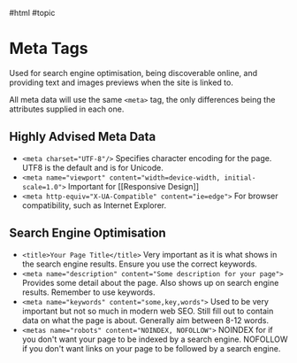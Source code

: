 #html #topic 

# Meta Tags
Used for search engine optimisation, being discoverable online, and providing text and images previews when the site is linked to.

All meta data will use the same `<meta>` tag, the only differences being the attributes supplied in each one.

## Highly Advised Meta Data
- `<meta charset="UTF-8"/>`
  Specifies character encoding for the page.
  UTF8 is the default and is for Unicode.
- `<meta name="viewport" content="width=device-width, initial-scale=1.0">`
  Important for [[Responsive Design]]
- `<meta http-equiv="X-UA-Compatible" content="ie=edge">` 
  For browser compatibility, such as Internet Explorer.

## Search Engine Optimisation
- `<title>Your Page Title</title>` 
  Very important as it is what shows in the search engine results.
  Ensure you use the correct keywords.
- `<meta name="description" content="Some description for your page">`
  Provides some detail about the page.
  Also shows up on search engine results.
  Remember to use keywords.
- `<meta name="keywords" content="some,key,words">`
  Used to be very important but not so much in modern web SEO.
  Still fill out to contain data on what the page is about.
  Generally aim between 8-12 words.
- `<metas name="robots" content="NOINDEX, NOFOLLOW">`
  NOINDEX for if you don't want your page to be indexed by a search engine.
  NOFOLLOW if you don't want links on your page to be followed by a search engine.